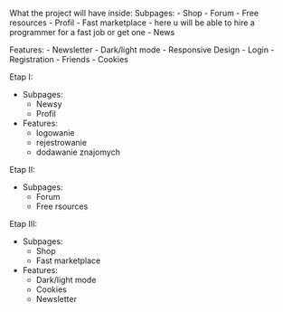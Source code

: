 What the project will have inside:
  Subpages:
    - Shop
    - Forum
    - Free resources
    - Profil
    - Fast marketplace - here u will be able to hire a programmer for a fast job or get one
    - News

  Features:
    - Newsletter
    - Dark/light mode
    - Responsive Design
    - Login
    - Registration
    - Friends
    - Cookies

  Etap I:
  - Subpages:
    - Newsy
    - Profil
  - Features:
    - logowanie
    - rejestrowanie
    - dodawanie znajomych

  Etap II:
  - Subpages:
    - Forum
    - Free rsources

  Etap III:
  - Subpages:
    - Shop
    - Fast marketplace
  - Features:
    - Dark/light mode
    - Cookies
    - Newsletter
  
